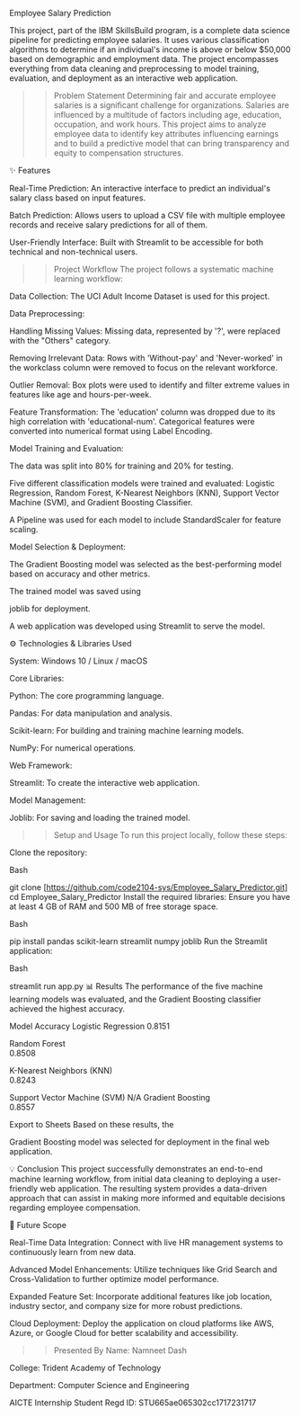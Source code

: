 Employee Salary Prediction

This project, part of the IBM SkillsBuild program, is a complete data science pipeline for predicting employee salaries. It uses various classification algorithms to determine if an individual's income is above or below $50,000 based on demographic and employment data. The project encompasses everything from data cleaning and preprocessing to model training, evaluation, and deployment as an interactive web application.


>> Problem Statement
Determining fair and accurate employee salaries is a significant challenge for organizations. Salaries are influenced by a multitude of factors including age, education, occupation, and work hours. This project aims to analyze employee data to identify key attributes influencing earnings and to build a predictive model that can bring transparency and equity to compensation structures.



✨ Features

Real-Time Prediction: An interactive interface to predict an individual's salary class based on input features.


Batch Prediction: Allows users to upload a CSV file with multiple employee records and receive salary predictions for all of them.


User-Friendly Interface: Built with Streamlit to be accessible for both technical and non-technical users.

>> Project Workflow
The project follows a systematic machine learning workflow:


Data Collection: The UCI Adult Income Dataset is used for this project.

Data Preprocessing:


Handling Missing Values: Missing data, represented by '?', were replaced with the "Others" category.


Removing Irrelevant Data: Rows with 'Without-pay' and 'Never-worked' in the workclass column were removed to focus on the relevant workforce.


Outlier Removal: Box plots were used to identify and filter extreme values in features like age and hours-per-week.



Feature Transformation: The 'education' column was dropped due to its high correlation with 'educational-num'. Categorical features were converted into numerical format using Label Encoding.


Model Training and Evaluation:

The data was split into 80% for training and 20% for testing.

Five different classification models were trained and evaluated: Logistic Regression, Random Forest, K-Nearest Neighbors (KNN), Support Vector Machine (SVM), and Gradient Boosting Classifier.


A Pipeline was used for each model to include StandardScaler for feature scaling.

Model Selection & Deployment:

The Gradient Boosting model was selected as the best-performing model based on accuracy and other metrics.

The trained model was saved using 

joblib for deployment.

A web application was developed using Streamlit to serve the model.

⚙️ Technologies & Libraries Used

System: Windows 10 / Linux / macOS 

Core Libraries:

Python: The core programming language.


Pandas: For data manipulation and analysis.


Scikit-learn: For building and training machine learning models.


NumPy: For numerical operations.

Web Framework:


Streamlit: To create the interactive web application.

Model Management:


Joblib: For saving and loading the trained model.

>> Setup and Usage
To run this project locally, follow these steps:

Clone the repository:

Bash

git clone [https://github.com/code2104-sys/Employee_Salary_Predictor.git]
cd Employee_Salary_Predictor
Install the required libraries:
Ensure you have at least 4 GB of RAM and 500 MB of free storage space.


Bash

pip install pandas scikit-learn streamlit numpy joblib
Run the Streamlit application:

Bash

streamlit run app.py
📊 Results
The performance of the five machine learning models was evaluated, and the Gradient Boosting classifier achieved the highest accuracy.

Model	Accuracy
Logistic Regression	
0.8151 

Random Forest	
0.8508 

K-Nearest Neighbors (KNN)	
0.8243 

Support Vector Machine (SVM)	N/A
Gradient Boosting		
0.8557 


Export to Sheets
Based on these results, the 

Gradient Boosting model was selected for deployment in the final web application.

💡 Conclusion
This project successfully demonstrates an end-to-end machine learning workflow, from initial data cleaning to deploying a user-friendly web application. The resulting system provides a data-driven approach that can assist in making more informed and equitable decisions regarding employee compensation.


🔭 Future Scope

Real-Time Data Integration: Connect with live HR management systems to continuously learn from new data.


Advanced Model Enhancements: Utilize techniques like Grid Search and Cross-Validation to further optimize model performance.


Expanded Feature Set: Incorporate additional features like job location, industry sector, and company size for more robust predictions.


Cloud Deployment: Deploy the application on cloud platforms like AWS, Azure, or Google Cloud for better scalability and accessibility.

>> Presented By
Name: Namneet Dash

College: Trident Academy of Technology

Department: Computer Science and Engineering


AICTE Internship Student Regd ID: STU665ae065302cc1717231717
